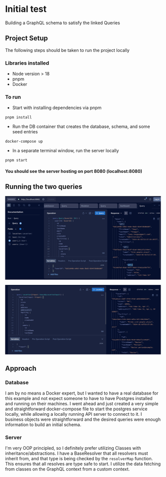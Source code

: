 # Initial test
Building a GraphQL schema to satisfy the linked Queries

## Project Setup
The following steps should be taken to run the project locally

### Libraries installed
- Node version > 18
- pnpm
- Docker

### To run
- Start with installing dependencies via pnpm
```
pnpm install
```
- Run the DB container that creates the database, schema, and some seed entries
```
docker-compose up
```
- In a separate terminal window, run the server locally
```
pnpm start
```

#### You should see the server hosting on port 8080 (localhost:8080)

## Running the two queries

![First Query](doc/first_query.png "User and Facilities Query")

![Second Query](doc/second_query.png "UUsers by location Query")

## Approach

### Database
I am by no means a Docker expert, but I wanted to have a real database for this example and not expect someone to have to have Postgres installed and running on their machines. I went ahead and just created a very simple and straightforward docker-compose file to start the postgres service locally, while allowing a locally running API server to connect to it. I business objects were straightforward and the desired queries were enough information to build an initial schema.

### Server
I'm very OOP principled, so I definitely prefer utilizing Classes with inheritance/abstractions. I have a BaseResolver that all resolvers must inherit from, and that type is being checked by the `resolverMap` function. This ensures that all resolves are type safe to start. I utilize the data fetching from classes on the GraphQL context from a custom context.
